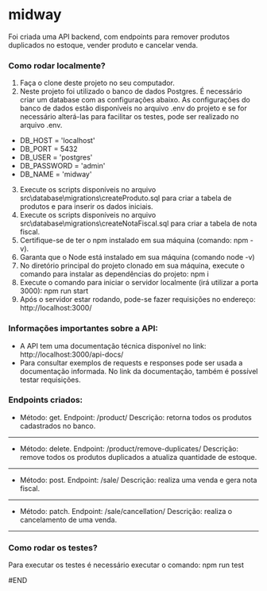 # midway

Foi criada uma API backend, com endpoints para remover produtos duplicados no estoque, vender produto e cancelar venda.

### Como rodar localmente?

1. Faça o clone deste projeto no seu computador.
2. Neste projeto foi utilizado o banco de dados Postgres. É necessário criar um database com as configurações abaixo. As configurações do banco de dados estão disponíveis no arquivo .env do projeto e se for necessário alterá-las para facilitar os testes, pode ser realizado no arquivo .env.

- DB_HOST = 'localhost'
- DB_PORT = 5432
- DB_USER = 'postgres'
- DB_PASSWORD = 'admin'
- DB_NAME = 'midway'

3. Execute os scripts disponíveis no arquivo src\database\migrations\createProduto.sql para criar a tabela de produtos e para inserir os dados iniciais.
4. Execute os scripts disponíveis no arquivo src\database\migrations\createNotaFiscal.sql para criar a tabela de nota fiscal.
5. Certifique-se de ter o npm instalado em sua máquina (comando: npm -v).
6. Garanta que o Node está instalado em sua máquina (comando node -v)
7. No diretório principal do projeto clonado em sua máquina, execute o comando para instalar as dependências do projeto: npm i
8. Execute o comando para iniciar o servidor localmente (irá utilizar a porta 3000):
   npm run start
9. Após o servidor estar rodando, pode-se fazer requisições no endereço:
   http://localhost:3000/

### Informações importantes sobre a API:

- A API tem uma documentação técnica disponível no link:
  http://localhost:3000/api-docs/
- Para consultar exemplos de requests e responses pode ser usada a documentação informada. No link da documentação, também é possível testar requisições.

### Endpoints criados:

- Método: get. Endpoint: /product/
  Descrição: retorna todos os produtos cadastrados no banco.

---

- Método: delete. Endpoint: /product/remove-duplicates/
  Descrição: remove todos os produtos duplicados a atualiza quantidade de estoque.

---

- Método: post. Endpoint: /sale/
  Descrição: realiza uma venda e gera nota fiscal.

---

- Método: patch. Endpoint: /sale/cancellation/
  Descrição: realiza o cancelamento de uma venda.

---

### Como rodar os testes?

Para executar os testes é necessário executar o comando:
npm run test

#END
